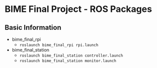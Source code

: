 # BIME Final Project - ROS Packages
## Basic Information
* bime_final_rpi
    * `roslaunch bime_final_rpi rpi.launch`
* bime_final_station
    * `roslaunch bime_final_station controller.launch`
    * `roslaunch bime_final_station monitor.launch`
